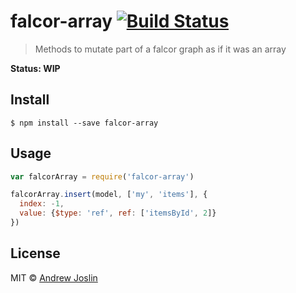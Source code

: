 # falcor-array [![Build Status](https://travis-ci.org/ajoslin/falcor-array.svg?branch=master)](https://travis-ci.org/ajoslin/falcor-array)

> Methods to mutate part of a falcor graph as if it was an array

**Status: WIP**

## Install

```
$ npm install --save falcor-array
```


## Usage

```js
var falcorArray = require('falcor-array')

falcorArray.insert(model, ['my', 'items'], {
  index: -1,
  value: {$type: 'ref', ref: ['itemsById', 2]}
})
```

## License

MIT © [Andrew Joslin](http://ajoslin.com)
